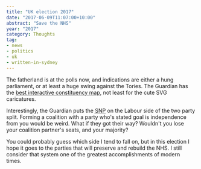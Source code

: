 ```yaml
---
title: "UK election 2017"
date: "2017-06-09T11:07:00+10:00"
abstract: "Save the NHS"
year: "2017"
category: Thoughts
tag:
- news
- politics
- uk
- written-in-sydney
---
```

The fatherland is at the polls now, and indications are either a hung parliament, or at least a huge swing against the Tories. The Guardian has the [best interactive constituency map], not least for the cute SVG caricatures.

Interestingly, the Guardian puts the <abbr title="Scottish National Party">SNP</abbr> on the Labour side of the two party split. Forming a coalition with a party who's stated goal is independence from you would be weird. What if they got their way? Wouldn't you lose your coalition partner's seats, and your majority?

You could probably guess which side I tend to fall on, but in this election I hope it goes to the parties that will preserve and rebuild the NHS. I still consider that system one of the greatest accomplishments of modern times.

[best interactive constituency map]: https://www.theguardian.com/politics/ng-interactive/2017/jun/08/live-uk-election-results-in-full-2017


